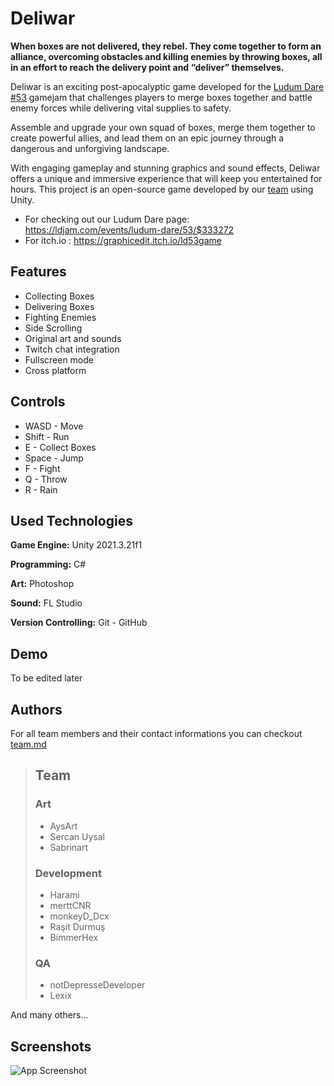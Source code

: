 # Deliwar

**When boxes are not delivered, they rebel. They come together to form an alliance, overcoming obstacles and killing enemies by throwing boxes, all in an effort to reach the delivery point and “deliver” themselves.** 

 Deliwar is an exciting post-apocalyptic game developed for the [Ludum Dare #53](https://ldjam.com/events/ludum-dare/53/$333272) gamejam that challenges players to merge boxes together and battle enemy forces while delivering vital supplies to safety.

 Assemble and upgrade your own squad of boxes, merge them together to create powerful allies, and lead them on an epic journey through a dangerous and unforgiving landscape.
 
 With engaging gameplay and stunning graphics and sound effects, Deliwar offers a unique and immersive experience that will keep you entertained for hours. This project is an open-source game developed by our [team](/team.md) using Unity.

 - For checking out our Ludum Dare page: <https://ldjam.com/events/ludum-dare/53/$333272>
- For itch.io : <https://graphicedit.itch.io/ld53game>

## Features

- Collecting Boxes
- Delivering Boxes
- Fighting Enemies
- Side Scrolling
- Original art and sounds
- Twitch chat integration
- Fullscreen mode
- Cross platform

## Controls

- WASD - Move
- Shift - Run
- E - Collect Boxes
- Space - Jump
- F - Fight
- Q - Throw
- R - Rain

## Used Technologies

**Game Engine:** Unity 2021.3.21f1

**Programming:** C#

**Art:** Photoshop

**Sound:** FL Studio

**Version Controlling:** Git - GitHub

## Demo

To be edited later

## Authors

For all team members and their contact informations you can checkout [team.md](/team.md)

> ## Team
> 
> ### Art
> - AysArt 
> - Sercan Uysal
> - Sabrinart
>
> ### Development
> - Harami
> - merttCNR
> - monkeyD_Dcx
> - Raşit Durmuş
> - BimmerHex
>
> ### QA
> - notDepresseDeveloper
> - Lexix

And many others...

## Screenshots

![App Screenshot](https://via.placeholder.com/468x300?text=App+Screenshot+Here)
